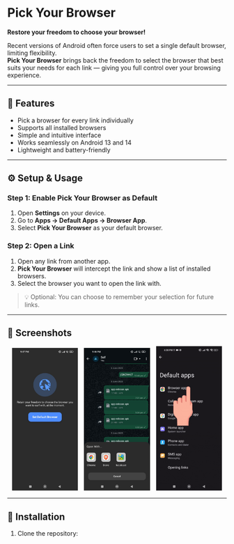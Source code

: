 # Pick Your Browser

**Restore your freedom to choose your browser!**

Recent versions of Android often force users to set a single default browser, limiting flexibility.  
**Pick Your Browser** brings back the freedom to select the browser that best suits your needs for each link — giving you full control over your browsing experience.

---

## 🚀 Features

- Pick a browser for every link individually  
- Supports all installed browsers  
- Simple and intuitive interface  
- Works seamlessly on Android 13 and 14  
- Lightweight and battery-friendly  

---

## ⚙️ Setup & Usage

### Step 1: Enable Pick Your Browser as Default
1. Open **Settings** on your device.  
2. Go to **Apps → Default Apps → Browser App**.  
3. Select **Pick Your Browser** as your default browser.

### Step 2: Open a Link
1. Open any link from another app.  
2. **Pick Your Browser** will intercept the link and show a list of installed browsers.  
3. Select the browser you want to open the link with.  

> 💡 Optional: You can choose to remember your selection for future links.

---

## 📱 Screenshots

<p align="center">
  <img src="assets/appHome.jpg" alt="App Home" width="30%" style="margin-right:10px;"/>
  <img src="assets/appPicker.jpg" alt="App Picker" width="30%" style="margin-right:10px;"/>
  <img src="assets/appguide.gif" alt="App Guide" width="30%"/>
</p>

---

## 🧩 Installation

1. Clone the repository:
   ```bash
